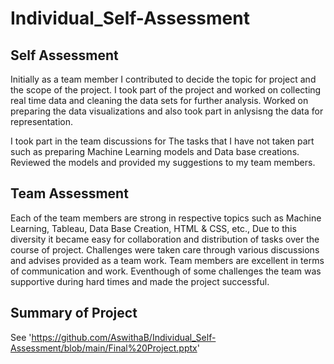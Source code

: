 # Individual_Self-Assessment

## Self Assessment
Initially as a team member I contributed to decide the topic for project and the scope of the project.
I took part of the project and worked on collecting real time data and cleaning the data sets for further analysis.
Worked on preparing the data visualizations and also took part in anlysisng the data for representation.

I took part in the team discussions for The tasks that I have not taken part such as preparing Machine Learning models and Data base creations.
Reviewed the models and provided my suggestions to my team members.


## Team Assessment
Each of the team members are strong in respective topics such as Machine Learning, Tableau, Data Base Creation, HTML & CSS, etc.,
Due to this diversity it became easy for collaboration and distribution of tasks over the course of project.
Challenges were taken care through various discussions and advises provided as a team work.
Team members are excellent in terms of communication and work.
Eventhough of some challenges the team was supportive during hard times and made the project successful.


## Summary of Project
See 'https://github.com/AswithaB/Individual_Self-Assessment/blob/main/Final%20Project.pptx'
